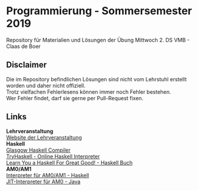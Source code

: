# Programmierung - Sommersemester 2019
Repository für Materialien und Lösungen der Übung Mittwoch 2. DS VMB - Claas de Boer

## Disclaimer
Die im Repository befindlichen Lösungen sind nicht vom Lehrstuhl erstellt worden und daher nicht offiziell.  
Trotz vielfachen Fehlerlesens können immer noch Fehler bestehen.  
Wer Fehler findet, darf sie gerne per Pull-Request fixen.  

## Links
**Lehrveranstaltung**  
[Website der Lehrveranstaltung](https://www.orchid.inf.tu-dresden.de/teaching/2019ss/prog/)  
**Haskell**  
[Glasgow Haskell Compiler](https://www.haskell.org/ghc/)  
[TryHaskell - Online Haskell Interpreter](https://tryhaskell.org/)  
[Learn You a Haskell For Great Good! - Haskell Buch](http://learnyouahaskell.com/)  
**AM0/AM1**  
[Interpreter für AM0/AM1 - Haskell](https://github.com/sebschrader/programmierung-ss2015/tree/master/AMx)  
[JIT-Interpreter für AM0 - Java](https://github.com/JuKu/java-am0-interpreter)  

